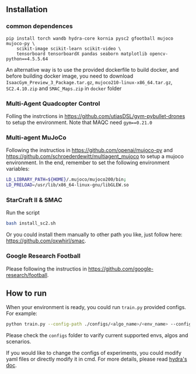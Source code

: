 ## Installation
### common dependences
```
pip install torch wandb hydra-core kornia pysc2 gfootball mujoco mujoco-py \
    scikit-image scikit-learn scikit-video \
    tensorboard tensorboardX pandas seaborn matplotlib opencv-python==4.5.5.64
```
An alternative way is to use the provided dockerfile to build docker, and before building docker image, you need to download `IsaacGym_Preview_3_Package.tar.gz`, `mujoco210-linux-x86_64.tar.gz`, `SC2.4.10.zip` and `SMAC_Maps.zip` in `docker` folder

### Multi-Agent Quadcopter Control
Folling the instrctions in https://github.com/utiasDSL/gym-pybullet-drones to setup the environment.
Note that MAQC need `gym==0.21.0`

### Multi-agent MuJoCo
Following the instructios in https://github.com/openai/mujoco-py and https://github.com/schroederdewitt/multiagent_mujoco to setup a mujoco environment. In the end, remember to set the following environment variables:
``` Bash
LD_LIBRARY_PATH=${HOME}/.mujoco/mujoco200/bin;
LD_PRELOAD=/usr/lib/x86_64-linux-gnu/libGLEW.so
```

### StarCraft II & SMAC
Run the script
``` Bash
bash install_sc2.sh
```
Or you could install them manually to other path you like, just follow here: https://github.com/oxwhirl/smac.

### Google Research Football
Please following the instructios in https://github.com/google-research/football. 

## How to run
When your environment is ready, you could run `train.py` provided configs. For example:
``` Bash
python train.py --config-path ./configs/<algo_name>/<env_name> --config-name <scenario> 
```
Please check the `configs` folder to varify current supported envs, algos and scenarios.

If you would like to change the configs of experiments, you could modify yaml files or directly modify it in cmd. For more details, please read [hydra's doc](https://hydra.cc).

